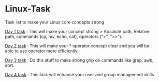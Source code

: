 # Linux-Task
Task list to make your Linux core concepts strong

[Day 1 task](Day_1/Day_1.md) : This will make your concept strong > Absolute path, Relative path, commands (cp, mv, echo, cat), operators (">", ">>").

[Day 2 task](Day_2/Day_2.md) : This will make your * operator concept clear and you will be able to use operator more efficiently.

[Day 3 task](Day_3/Day_3.md) : Do this stuff to make strong grip on commands like grep, awk, sort.

[Day 4 task](Day_4/Day_4.md) : This task will enhance your user and group management skills
